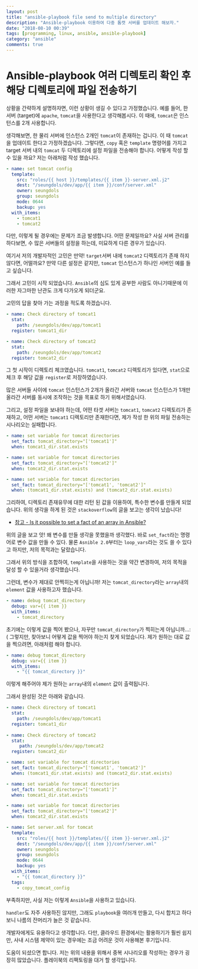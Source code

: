 ```yaml
---
layout: post
title: "ansible-playbook file send to multiple directory"
description: "Ansible-playbook 이용하여 다중 톰캣 서버를 업데이트 해보자."
date: "2018-08-10 00:39"
tags: [programming, linux, ansible, ansible-playbook]
category: "ansible"
comments: true
---
```



# Ansible-playbook 여러 디렉토리 확인 후 해당 디렉토리에 파일 전송하기

상황을 간략하게 설명하자면, 이런 상황이 생길 수 있다고 가정했습니다. 
예를 들어, 한 서버 (target)에 `apache`, `tomcat`을 사용한다고 생각해봅시다. 이 때에, `tomcat`은 인스턴스를 2개 사용합니다. 

생각해보면, 한 물리 서버에 인스턴스 2개인 `tomcat`이 존재하는 겁니다. 이 때 `tomcat`을 업데이트 한다고 가정하겠습니다. 
그렇다면, `copy` 혹은 `template` 명령어를 가지고 target 서버 내의 `tomcat` 두 디렉토리에 설정 파일을 전송해야 합니다.
어떻게 작성 할 수 있을 까요? 저는 아래처럼 작성 했습니다.

```yaml
- name: set tomcat config
  template: 
    src: "roles/{{ host }}/templates/{{ item }}-server.xml.j2"
    dest: "/seungdols/dev/app/{{ item }}/conf/server.xml"
    owner: seungdols
    group: seungdols
    mode: 0644
    backup: yes
  with_items:
    - tomcat1
    - tomcat2
```

다만, 이렇게 될 경우에는 문제가 조금 발생합니다. 어떤 문제일까요? 사실 서버 관리를 하다보면, 수 많은 서버들의 설정을 하는데, 미묘하게 다른 경우가 있습니다. 

여기서 저의 개발자적인 고민은 만약! `target`서버 내에 `tomcat2` 디렉토리가 존재 하지 않다면, 어떨까요? 만약 다른 설정은 같지만, `tomcat` 인스턴스가 하나인 서버인 예를 들고 싶습니다. 

그래서 고민이 시작 되었습니다. `Ansible`의 심도 있게 공부한 사람도 아니기때문에 이러한 자그마한 난관도 크게 다가오게 되더군요. 

고민의 답을 찾아 가는 과정을 적도록 하겠습니다. 

```yaml
- name: Check directory of tomcat1
  stat:
    path: /seungdols/dev/app/tomcat1
  register: tomcat1_dir

- name: Check directory of tomcat2
  stat:
    path: /seungdols/dev/app/tomcat2
  register: tomcat2_dir
```

그 첫 시작이 디렉토리 체크였습니다. `tomcat1`, `tomcat2` 디렉토리가 있다면, `stat`으로 체크 후 해당 값을 `register`로 저장하였습니다.

많은 서버들 사이에 `tomcat` 인스턴스가 2개가 올라간 서버와 `tomcat` 인스턴스가 1개만 올라간 서버를 동시에 조작하는 것을 목표로 하기 위해서였습니다. 

그리고, 설정 파일을 보내야 하는데, 어떤 타겟 서버는 `tomcat1`, `tomcat2` 디렉토리가 존재하고, 어떤 서버는 `tomcat1` 디렉토리만 존재한다면, 제가 작성 한 위의 파일 전송하는 시나리오는 실패합니다. 

```yaml
- name: set variable for tomcat directories
  set_fact: tomcat_directory="['tomcat1']"
  when: tomcat1_dir.stat.exists

- name: set variable for tomcat directories
  set_fact: tomcat_directory="['tomcat2']"
  when: tomcat2_dir.stat.exists

- name: set variable for tomcat directories
  set_fact: tomcat_directory="['tomcat1', 'tomcat2']"
  when: (tomcat1_dir.stat.exists) and (tomcat2_dir.stat.exists)
```

그리하여, 디렉토리 존재유무에 대한 리턴 된 값을 이용하여, 특수한 변수를 만들게 되었습니다. 위의 생각을 하게 된 것은 `stackoverflow`의 글을 보고는 생각이 났습니다!

- [참고 - Is it possible to set a fact of an array in Ansible?](https://stackoverflow.com/questions/23507589/is-it-possible-to-set-a-fact-of-an-array-in-ansible)

위의 글을 보고 앗! 왜 변수를 만들 생각을 못했을까 생각했다. 바로 `set_fact`라는 명령어로 변수 값을 만들 수 있다. 물론 `Asnible 2.0`부터는 `loop_vars`라는 것도 쓸 수 있다고 하지만, 저의 목적과는 달랐습니다.

그래서 위의 방식을 조합하여, `template`을 사용하는 것을 약간 변경하여, 저의 목적을 달성 할 수 있을거라 생각했습니다. 

그런데, 변수가 제대로 안찍히는게 아닙니까! 저는 `tomcat_directory`라는 `array`내의 `element` 값을 사용하고자 했습니다. 

```yaml
- name: debug tomcat_directory 
  debug: var={{ item }}
  with_items: 
    - tomcat_directory
```

초기에는 이렇게 값을 찍어 봤으나, 자꾸만 `tomcat_directory`가 찍히는게 아닙니까...:( 그렇지만, 찾아보니 어떻게 값을 찍어야 하는지 찾게 되었습니다. 
제가 원하는 대로 값을 찍으려면, 아래처럼 해야 합니다. 

```yaml
- name: debug tomcat_directory
  debug: var={{ item }}
  with_items: 
    - "{{ tomcat_directory }}"
```

이렇게 해주어야 제가 원하는 `array`내의 `element` 값이 출력됩니다. 

그래서 완성된 것은 아래와 같습니다. 

```yaml
- name: Check directory of tomcat1   
  stat:                              
    path: /seungdols/dev/app/tomcat1 
  register: tomcat1_dir              
                                      
- name: Check directory of tomcat2   
  stat:                              
     path: /seungdols/dev/app/tomcat2
  register: tomcat2_dir 

- name: set variable for tomcat directories
  set_fact: tomcat_directory="['tomcat1', 'tomcat2']"
  when: (tomcat1_dir.stat.exists) and (tomcat2_dir.stat.exists)

- name: set variable for tomcat directories
  set_fact: tomcat_directory="['tomcat1']"
  when: tomcat1_dir.stat.exists

- name: set variable for tomcat directories
  set_fact: tomcat_directory="['tomcat2']"
  when: tomcat2_dir.stat.exists

- name: Set server.xml for tomcat
  template:
    src: "roles/{{ host }}/templates/{{ item }}-server.xml.j2"
    dest: "/seungdols/dev/app/{{ item }}/conf/server.xml"
    owner: seungdols
    group: seungdols
    mode: 0644
    backup: yes
  with_items:
    - "{{ tomcat_directory }}"
  tags:
    - copy_tomcat_config
```

부족하지만, 사실 저는 이렇게 `Ansible`을 사용하고 있습니다.

 `handler`도 자주 사용하진 않지만, 그래도 `playbook`을 여러개 만들고, 다시 합치고 하다보니 나름의 잔머리가 늘은 것 같습니다. 

개발자에게도 유용하다고 생각합니다. 다만, 클라우드 환경에서는 활용하기가 훨씬 쉽지만, 사내 시스템 제약이 있는 경우에는 조금 어려운 것이 사용해본 후기입니다. 

도움이 되셨으면 합니다. 저는 위의 내용을 위해서 중복 시나리오를 작성하는 경우가 굉장히 많았습니다. 플레이북의 리팩토링을 대거 할 생각입니다. 
